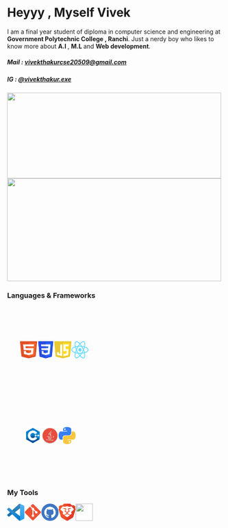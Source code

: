 <h1>Heyyy ,  Myself Vivek</h1> 
<p>I am a final year student of diploma in computer science and engineering at <b>Government Polytechnic College , Ranchi</b>.         
Just a  nerdy boy who likes to know more about <b>A.I </b>, <b> M.L </b> and <b>Web development</b>.</p>


<h5> Mail : <a href="mailto: vivekthakurcse20509@gmail.com"> vivekthakurcse20509@gmail.com</a></h5>
<h5> IG : <a href="https://www.instagram.com/vivekthakur.exe/">@vivekthakur.exe</a></h5>

<div style="display:flex;width:100%;height:200">
<img height="200px" width="500" src="https://github-readme-stats.vercel.app/api/?username=vivekthakurcse&count_private=true&theme=transparent&showicons=true">
</div>
<div style="display:flex;width:100%;height:200">
<img height="240px" width="500px" src="https://github-readme-stats.vercel.app/api/top-langs/?username=vivekthakurcse&layout=compact&langs_count=6&theme=transparent">
</div>


<h3>Languages & Frameworks</h3>
<div style="display:flex; justify-content:center;align-items:center;width:220px;height:200px">
<img src="html-1.svg" width="40px" height="40px">
<img src="css-3.png" width="40px" height="40px">
<img src="javascript-1.svg" width="40px" height="40px">
<img src="React-icon.svg" width="40px" height="40px">
</div>


<div style="display:flex; justify-content:center; align-items:center;width:200px;height:200px">
<img src="cpp.png" width="40px" height="40px">
<img src="java_icon2.png" width="40px" height="40px">
<img src="py.png" width="40px" height="40px">
</div>

<h3>My Tools</h3>
<div style="display:flex">
<img src="VS_Code.png" width="40px" height="40px">
<img src="Git_icon.svg.png" width="40px" height="40px">
<img src="github.svg" width="40px" height="40px">
<img src="brave-browser-icon.svg" width="40px" height="40px">
<img src="google-cloud-icon.svg" width="40px" height="40px">
</div>
